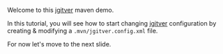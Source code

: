 Welcome to this [jgitver](http://jgitver.github.io) maven demo.

In this tutorial, you will see how to start changing [jgitver](http://jgitver.github.io) configuration by creating & modifying a `.mvn/jgitver.config.xml` file.

For now let's move to the next slide.
